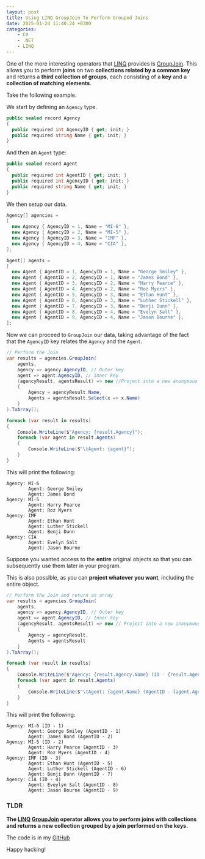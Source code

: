 ```yaml
---
layout: post
title: Using LINQ GroupJoin To Perform Grouped Joins
date: 2025-01-24 11:40:24 +0300
categories:
    - C#
    - .NET
    - LINQ
---
```


One of the more interesting operators that [LINQ](https://learn.microsoft.com/en-us/dotnet/csharp/linq/) provides is [GroupJoin](https://learn.microsoft.com/en-us/dotnet/api/system.linq.enumerable.groupjoin?view=net-9.0). This allows you to perform **joins** on two **collections related by a common key** and returns a **third collection of groups**, each consisting of a **key** and a **collection of matching elements**.

Take the following example.

 We start by defining an `Agency` type.

```c#
public sealed record Agency
{
  public required int AgencyID { get; init; }
  public required string Name { get; init; }
}
```

And then an `Agent` type:

```c#
public sealed record Agent
{
  public required int AgentID { get; init; }
  public required int AgencyID { get; init; }
  public required string Name { get; init; }
}
```

We then setup our data.

```c#
Agency[] agencies =
[
  new Agency { AgencyID = 1, Name = "MI-6" },
  new Agency { AgencyID = 2, Name = "MI-5" },
  new Agency { AgencyID = 3, Name = "IMF" },
  new Agency { AgencyID = 4, Name = "CIA" },
];

Agent[] agents =
[
  new Agent { AgentID = 1, AgencyID = 1, Name = "George Smiley" },
  new Agent { AgentID = 2, AgencyID = 1, Name = "James Bond" },
  new Agent { AgentID = 3, AgencyID = 2, Name = "Harry Pearce" },
  new Agent { AgentID = 4, AgencyID = 2, Name = "Roz Myers" },
  new Agent { AgentID = 5, AgencyID = 3, Name = "Ethan Hunt" },
  new Agent { AgentID = 6, AgencyID = 3, Name = "Luther Stickell" },
  new Agent { AgentID = 7, AgencyID = 3, Name = "Benji Dunn" },
  new Agent { AgentID = 8, AgencyID = 4, Name = "Evelyn Salt" },
  new Agent { AgentID = 9, AgencyID = 4, Name = "Jason Bourne" },
];
```

Now we can proceed to `GroupJoin` our data, taking advantage of the fact that the `AgencyID` key relates the `Agency` and the `Agent`.

```c#
// Perform the Join
var results = agencies.GroupJoin(
    agents,
    agency => agency.AgencyID, // Outer key 
    agent => agent.AgencyID, // Inner key 
    (agencyResult, agentsResult) => new //Project into a new anonymous type
    {
        Agency = agencyResult.Name,
        Agents = agentsResult.Select(x => x.Name)
    }
).ToArray();

foreach (var result in results)
{
    Console.WriteLine($"Agency: {result.Agency}");
    foreach (var agent in result.Agents)
    {
        Console.WriteLine($"\tAgent: {agent}");
    }
}
```

This will print the following:

```plaintext
Agency: MI-6
        Agent: George Smiley
        Agent: James Bond
Agency: MI-5
        Agent: Harry Pearce
        Agent: Roz Myers
Agency: IMF
        Agent: Ethan Hunt
        Agent: Luther Stickell
        Agent: Benji Dunn
Agency: CIA
        Agent: Evelyn Salt
        Agent: Jason Bourne
```

Suppose you wanted access to the **entire** original objects so that you can subsequently use them later in your program. 

This is also possible, as you can **project whatever you want**, including the entire object.

```c#
// Perform the Join and return an array
var results = agencies.GroupJoin(
    agents,
    agency => agency.AgencyID, // Outer key 
    agent => agent.AgencyID, // Inner key 
    (agencyResult, agentsResult) => new // Project into a new anonymous type
    {
        Agency = agencyResult,
        Agents = agentsResult
    }
).ToArray();

foreach (var result in results)
{
    Console.WriteLine($"Agency: {result.Agency.Name} (ID - {result.Agency.AgencyID})");
    foreach (var agent in result.Agents)
    {
        Console.WriteLine($"\tAgent: {agent.Name} (AgentID - {agent.AgentID})");
    }
}
```

This will print the following:

```plaintext
Agency: MI-6 (ID - 1)
        Agent: George Smiley (AgentID - 1)
        Agent: James Bond (AgentID - 2)
Agency: MI-5 (ID - 2)
        Agent: Harry Pearce (AgentID - 3)
        Agent: Roz Myers (AgentID - 4)
Agency: IMF (ID - 3)
        Agent: Ethan Hunt (AgentID - 5)
        Agent: Luther Stickell (AgentID - 6)
        Agent: Benji Dunn (AgentID - 7)
Agency: CIA (ID - 4)
        Agent: Eveylyn Salt (AgentID - 8)
        Agent: Jason Bourne (AgentID - 9)

```

### TLDR

**The [LINQ](https://learn.microsoft.com/en-us/dotnet/csharp/linq/) [GroupJoin](https://learn.microsoft.com/en-us/dotnet/api/system.linq.enumerable.groupjoin?view=net-9.0) operator allows you to perform joins with collections and returns a new collection grouped by a join performed on the keys.**

The code is in my [GitHub](https://github.com/conradakunga/BlogCode/tree/master/2025-01-24%20-%20Group%20Joins)

Happy hacking!
